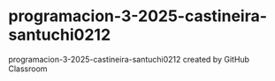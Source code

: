 # programacion-3-2025-castineira-santuchi0212
programacion-3-2025-castineira-santuchi0212 created by GitHub Classroom
